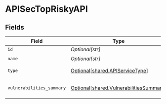# APISecTopRiskyAPI


## Fields

| Field                                                                                        | Type                                                                                         | Required                                                                                     | Description                                                                                  |
| -------------------------------------------------------------------------------------------- | -------------------------------------------------------------------------------------------- | -------------------------------------------------------------------------------------------- | -------------------------------------------------------------------------------------------- |
| `id`                                                                                         | *Optional[str]*                                                                              | :heavy_minus_sign:                                                                           | N/A                                                                                          |
| `name`                                                                                       | *Optional[str]*                                                                              | :heavy_check_mark:                                                                           | N/A                                                                                          |
| `type`                                                                                       | [Optional[shared.APIServiceType]](undefined/models/shared/apiservicetype.md)                 | :heavy_check_mark:                                                                           | An `enum`eration.                                                                            |
| `vulnerabilities_summary`                                                                    | [Optional[shared.VulnerabilitiesSummary]](undefined/models/shared/vulnerabilitiessummary.md) | :heavy_minus_sign:                                                                           | Vulnerabilities summary by severity                                                          |
